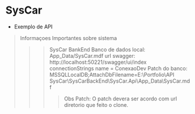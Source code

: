 # SysCar
* Exemplo de API
> Informaçoes Importantes sobre sistema
>>> SysCar BankEnd
>> Banco de dados local: App_Data/SysCar.mdf
>> url swagger: http://localhost:50221/swagger/ui/index
>>>connectionStrings name = ConexaoDev
>>> Patch do banco: MSSQLLocalDB;AttachDbFilename=E:\Portfolio\API SysCar\SysCarBackEnd\SysCar.Api\App_Data\SysCar.mdf
>>>> Obs Patch: O patch devera ser acordo com url diretorio que feito o clone. 
